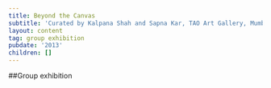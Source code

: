 ```yaml
---
title: Beyond the Canvas
subtitle: 'Curated by Kalpana Shah and Sapna Kar, TAO Art Gallery, Mumbai,'
layout: content
tag: group exhibition
pubdate: '2013'
children: []
---
```


##Group exhibition
